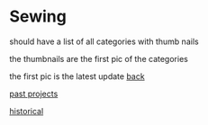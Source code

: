 # Sewing


should have a list of all categories with thumb nails

the thumbnails are the first pic of the categories

the first pic is the latest update
[back](../)

[past projects](Textiles/Sewing/prev-proj.md)

[historical](Textiles/Sewing/historical.md)
